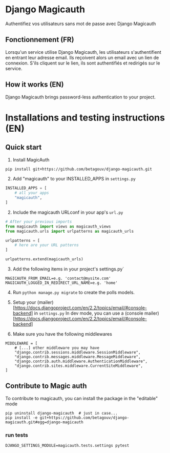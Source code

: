 # Django Magicauth

Authentifiez vos utilisateurs sans mot de passe avec Django Magicauth

## Fonctionnement (FR)

Lorsqu'un service utilise Django Magicauth, les utilisateurs s'authentifient en entrant leur adresse email.
Ils reçoivent alors un email avec un lien de connexion.
S'ils cliquent sur le lien, ils sont authentifiés et redirigés sur le service.

## How it works (EN)

Django Magicauth brings password-less authentication to your project.

# Installations and testing instructions (EN)

## Quick start

1. Install MagicAuth
```sh
pip install git+https://github.com/betagouv/django-magicauth.git

```

2. Add "magicauth" to your INSTALLED_APPS in `settings.py`
```python
INSTALLED_APPS = [
    # all your apps
    "magicauth",
]

```

2. Include the magicauth URLconf in your app's `url.py`
```python
# After your previous imports
from magicauth import views as magicauth_views
from magicauth.urls import urlpatterns as magicauth_urls

urlpatterns = [
    # here are your URL patterns
]

urlpatterns.extend(magicauth_urls)
```

3. Add the following items in your project's settings.py`

```
MAGICAUTH_FROM_EMAIL=e.g. 'contact@mysite.com'
MAGICAUTH_LOGGED_IN_REDIRECT_URL_NAME=e.g. 'home'
```

4. Run `python manage.py migrate` to create the polls models.

5. Setup your (mailer)[https://docs.djangoproject.com/en/2.2/topics/email/#console-backend] in `settings.py`
In dev mode, you can use a (console mailer)[https://docs.djangoproject.com/en/2.2/topics/email/#console-backend]

6. Make sure you have the following middlewares
```
MIDDLEWARE = [
    # [...] other middleware you may have
    "django.contrib.sessions.middleware.SessionMiddleware",
    "django.contrib.messages.middleware.MessageMiddleware",
    "django.contrib.auth.middleware.AuthenticationMiddleware",
    "django.contrib.sites.middleware.CurrentSiteMiddleware",
]

```
## Contribute to Magic auth

To contribute to magicauth, you can install the package in the "editable" mode 
```
pip uninstall django-magicauth  # just in case...
pip install -e git+https://github.com/betagouv/django-magicauth.git#egg=django-magicauth
```

### run tests
```
DJANGO_SETTINGS_MODULE=magicauth.tests.settings pytest
```
